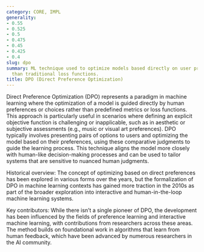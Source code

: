 ```yaml
---
category: CORE, IMPL
generality:
- 0.55
- 0.525
- 0.5
- 0.475
- 0.45
- 0.425
- 0.4
slug: dpo
summary: ML technique used to optimize models based directly on user preferences rather
  than traditional loss functions.
title: DPO (Direct Preference Optimization)
---
```


Direct Preference Optimization (DPO) represents a paradigm in machine learning where the optimization of a model is guided directly by human preferences or choices rather than predefined metrics or loss functions. This approach is particularly useful in scenarios where defining an explicit objective function is challenging or inapplicable, such as in aesthetic or subjective assessments (e.g., music or visual art preferences). DPO typically involves presenting pairs of options to users and optimizing the model based on their preferences, using these comparative judgments to guide the learning process. This technique aligns the model more closely with human-like decision-making processes and can be used to tailor systems that are sensitive to nuanced human judgments.

Historical overview: The concept of optimizing based on direct preferences has been explored in various forms over the years, but the formalization of DPO in machine learning contexts has gained more traction in the 2010s as part of the broader exploration into interactive and human-in-the-loop machine learning systems.

Key contributors: While there isn’t a single pioneer of DPO, the development has been influenced by the fields of preference learning and interactive machine learning, with contributions from researchers across these areas. The method builds on foundational work in algorithms that learn from human feedback, which have been advanced by numerous researchers in the AI community.